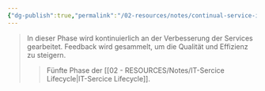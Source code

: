 ```yaml
---
{"dg-publish":true,"permalink":"/02-resources/notes/continual-service-improvement/","tags":["GFN/LF06"],"noteIcon":"","updated":"2025-10-29T12:59:04.594+01:00"}
---
```


>In dieser Phase wird kontinuierlich an der Verbesserung der Services gearbeitet. Feedback wird gesammelt, um die Qualität und Effizienz zu steigern.
>>Fünfte Phase der [[02 - RESOURCES/Notes/IT-Sercice Lifecycle\|IT-Sercice Lifecycle]].